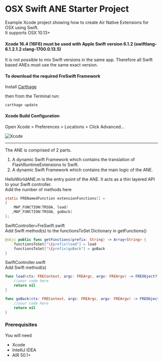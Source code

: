 # OSX Swift ANE Starter Project

Example Xcode project showing how to create Air Native Extensions for OSX using Swift.    
It supports OSX 10.13+

#### Xcode 16.4 (16F6) must be used with Apple Swift version 6.1.2 (swiftlang-6.1.2.1.2 clang-1700.0.13.5)
It is not possible to mix Swift versions in the same app. Therefore all Swift based ANEs must use the same exact version.

#### To download the required FreSwift Framework

Install [Carthage](https://github.com/Carthage/Carthage)  
 
then from the Terminal run:

```shell
carthage update
```

#### Xcode Build Configuration
Open Xcode > Preferences > Locations > Click Advanced...

![Xcode](https://user-images.githubusercontent.com/12083217/46570717-d4db8600-c960-11e8-92fc-2cf2ee657f7c.png)

-----

The ANE is comprised of 2 parts.

1. A dynamic Swift Framework which contains the translation of FlashRuntimeExtensions to Swift.
2. A dynamic Swift Framework which contains the main logic of the ANE.

HelloWorldANE.m is the entry point of the ANE. It acts as a thin layered API to your Swift controller.  
Add the number of methods here 

```objectivec
static FRENamedFunction extensionFunctions[] =
{
    MAP_FUNCTION(TRSOA, load)
   ,MAP_FUNCTION(TRSOA, goBack)
};
```


SwiftController+FreSwift.swift  
Add Swift method(s) to the functionsToSet Dictionary in getFunctions()

```swift
@objc public func getFunctions(prefix: String) -> Array<String> {
    functionsToSet["\(prefix)load"] = load
    functionsToSet["\(prefix)goBack"] = goBack
}
```

SwiftController.swift  
Add Swift method(s)

```swift
func load(ctx: FREContext, argc: FREArgc, argv: FREArgv) -> FREObject? {
    //your code here
    return nil
}

func goBack(ctx: FREContext, argc: FREArgc, argv: FREArgv) -> FREObject? {
    //your code here
    return nil
}
```

### Prerequisites

You will need

- Xcode
- IntelliJ IDEA
- AIR 50.1+


